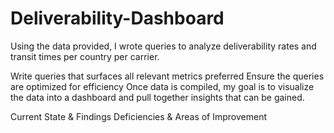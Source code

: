# Deliverability-Dashboard

Using the data provided, I wrote queries to analyze deliverability rates and transit times per country per carrier.

Write queries that surfaces all relevant metrics preferred
Ensure the queries are optimized for efficiency
Once data is compiled, my goal is to visualize the data into a dashboard and pull together insights that can be gained.

Current State & Findings
Deficiencies & Areas of Improvement 
